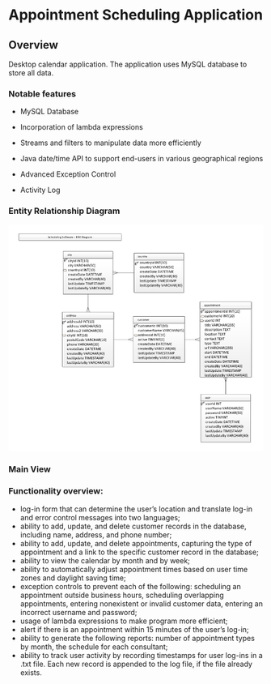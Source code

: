 # Appointment Scheduling Application

## Overview

Desktop calendar application. The application uses MySQL database to store all data. 

### Notable features

- MySQL Database 

- Incorporation of lambda expressions

- Streams and filters to manipulate data more efficiently

- Java date/time API to support end-users in various geographical regions

- Advanced Exception Control

- Activity Log

### Entity Relationship Diagram

![Entity Relationship Diagram](https://github.com/olgashi/Appointment_Scheduling_Application/blob/master/Database_ERD_Update.png)

### Main View


### Functionality overview:

- log-in form that can determine the user’s location and translate log-in and error control messages into two languages;
- ability to add, update, and delete customer records in the database, including name, address, and phone number;
- ability to add, update, and delete appointments, capturing the type of appointment and a link to the specific customer record in the database;
- ability to view the calendar by month and by week;
- ability to automatically adjust appointment times based on user time zones and daylight saving time;
- exception controls to prevent each of the following: scheduling an appointment outside business hours, scheduling overlapping appointments, entering nonexistent or invalid customer data, entering an incorrect username and password;
- usage of lambda expressions to make program more efficient;
- alert if there is an appointment within 15 minutes of the user’s log-in;
- ability to generate the following reports: number of appointment types by month, the schedule for each consultant;
- ability to track user activity by recording timestamps for user log-ins in a .txt file. Each new record is appended to the log file, if the file already exists.
